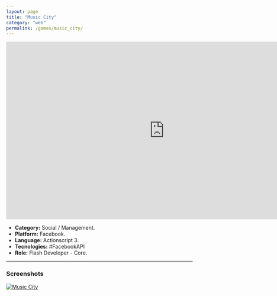```yaml
---
layout: page
title: "Music City"
category: "web"
permalink: /games/music_city/
---
```


<iframe width="854" height="480" src="https://www.youtube.com/embed/PVXsSeOZx50" frameborder="0" allowfullscreen></iframe>

+ **Category:** Social / Management.
+ **Platform:** Facebook.
+ **Language:** Actionscript 3.
+ **Tecnologies:** #FacebookAPI
+ **Role:** Flash Developer - Core.

* * *

### Screenshots

[![Music City]({{site.baseurl}}/images/screenshots/game_music_city.png)]({{site.baseurl}}/images/screenshots/game_music_city.png)